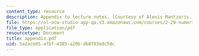 ```yaml
---
content_type: resource
description: Appendix to lecture notes. (Courtesy of Alexis Mantzaris.)
file: https://ol-ocw-studio-app-qa.s3.amazonaws.com/courses/2-29-numerical-marine-hydrodynamics-13-024-spring-2003/5a2ace85afbf4385a20bdb8f03edc50c_appendix.pdf
file_type: application/pdf
resourcetype: Document
title: appendix.pdf
uid: 5a2ace85-afbf-4385-a20b-db8f03edc50c
---
```

